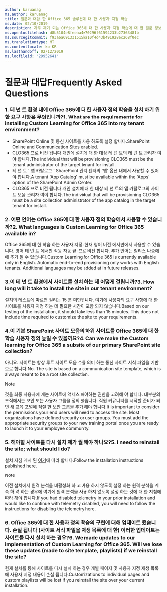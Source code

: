 ```yaml
---
author: karuanag
ms.author: karuanag
title: 질문과 대답 한 Office 365 솔루션에 대 한 사용자 지정 학습
ms.date: 02/10/2019
description: 자주 제기 되는 Office 365에 대 한 사용자 지정 학습에 대 한 질문 정보
ms.openlocfilehash: d8b5104e8feeaa4e70296f61594233b27363481b
ms.sourcegitcommit: f93a6a691331515ba10f4d43b491928ec268f0ec
ms.translationtype: MT
ms.contentlocale: ko-KR
ms.lasthandoff: 02/12/2019
ms.locfileid: "29952641"
---
```

# <a name="frequently-asked-questions"></a><span data-ttu-id="fc5d4-103">질문과 대답</span><span class="sxs-lookup"><span data-stu-id="fc5d4-103">Frequently Asked Questions</span></span>

### <a name="1-what-are-the-requirements-for-installing-custom-learning-for-office-365-into-my-tenant-environment"></a><span data-ttu-id="fc5d4-104">1. 테 넌 트 환경 내에 Office 365에 대 한 사용자 정의 학습을 설치 하기 위한 요구 사항은 무엇입니까?</span><span class="sxs-lookup"><span data-stu-id="fc5d4-104">1. What are the requirements for installing Custom Learning for Office 365 into my tenant environment?</span></span>

- <span data-ttu-id="fc5d4-105">SharePoint Online 및 통신 사이트를 사용 하도록 설정 합니다.</span><span class="sxs-lookup"><span data-stu-id="fc5d4-105">SharePoint Online and Communication Sites enabled.</span></span>
- <span data-ttu-id="fc5d4-106">CLO365 프로 비전 됩니다 개인에 설치에 대 한 대상 테 넌 트의 테 넌 트 관리자 여야 합니다.</span><span class="sxs-lookup"><span data-stu-id="fc5d4-106">The individual that will be provisioning CLO365 must be the tenant administrator of the target tenant for install.</span></span>
- <span data-ttu-id="fc5d4-107">테 넌 트 ' 앱 카탈로그 ' SharePoint 관리 센터의 '앱' 옵션 내에서 사용할 수 있어야 합니다.</span><span class="sxs-lookup"><span data-stu-id="fc5d4-107">A tenant 'App Catalog' must be available within the 'Apps' option of the SharePoint Admin Center.</span></span>
- <span data-ttu-id="fc5d4-108">CLO365 프로 비전 됩니다 개인 설치에 대 한 대상 테 넌 트의 앱 카탈로그의 사이트 모음 관리자 여야 합니다.</span><span class="sxs-lookup"><span data-stu-id="fc5d4-108">The individual that will be provisioning CLO365 must be a site collection administrator of the app catalog in the target tenant for install.</span></span>

### <a name="2-what-languages-is-custom-learning-for-office-365-available-in"></a><span data-ttu-id="fc5d4-109">2. 어떤 언어는 Office 365에 대 한 사용자 정의 학습에서 사용할 수 있습니까?</span><span class="sxs-lookup"><span data-stu-id="fc5d4-109">2. What languages is Custom Learning for Office 365 available in?</span></span>

<span data-ttu-id="fc5d4-p101">Office 365에 대 한 학습 하는 사용자 지정: 현재 영어 버전 에서만에서 사용할 수 있습니다. 영어 테 넌 트 에서만 작동 자동 끝-프로 비전 합니다. 추가 언어는 릴리스 나중에에 추가 될 수 있습니다.</span><span class="sxs-lookup"><span data-stu-id="fc5d4-p101">Custom Learning for Office 365 is currently available only in English. Automatic end-to-end provisioning only works with English tenants. Additional languages may be added at in future releases.</span></span>

### <a name="3-how-long-will-it-take-to-install-the-site-in-our-tenant-environment"></a><span data-ttu-id="fc5d4-113">3.이 테 넌 트 환경에서 사이트를 설치 하는 데 어떻게 걸립니까?</span><span class="sxs-lookup"><span data-stu-id="fc5d4-113">3. How long will it take to install the site in our tenant environment?</span></span>

<span data-ttu-id="fc5d4-p102">설치의 테스트에 따르면 걸리는 15 분 미만입니다. 여기에 사용자의 요구 사항에 대 한 사이트를 사용자 지정 하는 데 필요한 시간이 포함 되지 않습니다.</span><span class="sxs-lookup"><span data-stu-id="fc5d4-p102">Based on our testing of the installation, it should take less than 15 minutes. This does not include time required to customize the site to your requirements.</span></span>

### <a name="4-can-we-make-the-custom-learning-for-office-365-a-subsite-of-our-primary-sharepoint-site-collection"></a><span data-ttu-id="fc5d4-116">4.이 기본 SharePoint 사이트 모음의 하위 사이트를 Office 365에 대 한 학습 사용자 정의 높일 수 있을까요?</span><span class="sxs-lookup"><span data-stu-id="fc5d4-116">4. Can we make the Custom learning for Office 365 a subsite of our primary SharePoint site collection?</span></span>

<span data-ttu-id="fc5d4-p103">아니요. 사이트는 항상 루트 사이트 모음 수를 의미 하는 통신 사이트 서식 파일을 기반으로 합니다.</span><span class="sxs-lookup"><span data-stu-id="fc5d4-p103">No. The site is based on a communication site template, which is always meant to be a root site collection.</span></span>

> [!NOTE]
> <span data-ttu-id="fc5d4-p104">것을 최종 사용자에 게는 사이트에 액세스 해야하는 권한을 고려해 야 합니다. 대부분의 조직에서는 보안 또는 사용자 그룹을 정의 했습니다. 직원 커뮤니티를 시작할 준비가 되 면 새 교육 포털에 적절 한 보안 그룹을 추가 해야 합니다.</span><span class="sxs-lookup"><span data-stu-id="fc5d4-p104">It is important to consider the permissions your end users will need to access the site. Most organizations have defined security or user groups. You must add the appropriate security groups to your new training portal once you are ready to launch it to your employee community.</span></span>

### <a name="5-i-need-to-reinstall-the-site-what-should-i-do"></a><span data-ttu-id="fc5d4-122">5. 해야할 사이트를 다시 설치 제가 뭘 해야 하나요?</span><span class="sxs-lookup"><span data-stu-id="fc5d4-122">5. I need to reinstall the site; what should I do?</span></span>

<span data-ttu-id="fc5d4-123">설치 지침 게시 된 [여기](installsitepackage.md)에 따라 합니다.</span><span class="sxs-lookup"><span data-stu-id="fc5d4-123">Follow the installation instructions published [here](installsitepackage.md).</span></span>

> [!NOTE]
> <span data-ttu-id="fc5d4-124">이전 설치에서 원격 분석을 비활성화 하 고 사용 하지 않도록 설정 하는 원격 분석을 계속 하 려 하는 경우에 여기에 원격 분석을 사용 하지 않도록 설정 하는 것에 대 한 지침에 따라 해야 합니다.</span><span class="sxs-lookup"><span data-stu-id="fc5d4-124">If you had disabled telemetry in your prior installation and would like to continue with telemetry disabled, you will need to follow the instructions for disabling the telemetry here.</span></span>

### <a name="6-we-made-updates-to-our-implementation-of-custom-learning-for-office-365-will-we-lose-these-updates-made-to-site-template-playlists-if-we-reinstall-the-site"></a><span data-ttu-id="fc5d4-p105">6. Office 365에 대 한 사용자 정의 학습의 구현에 대해 업데이트 했습니다. 손실 됩니다 (사이트 서식 파일을 재생 목록에 대 한) 이러한 업데이트는 사이트를 다시 설치 하는 경우?</span><span class="sxs-lookup"><span data-stu-id="fc5d4-p105">6. We made updates to our implementation of Custom Learning for Office 365. Will we lose these updates (made to site template, playlists) if we reinstall the site?</span></span>

<span data-ttu-id="fc5d4-127">현재 설치를 통해 사이트를 다시 설치 하는 경우 개별 페이지 및 사용자 지정 재생 목록에 사용자 지정 내용이 손실 됩니다.</span><span class="sxs-lookup"><span data-stu-id="fc5d4-127">Customizations to individual pages and custom playlists will be lost if you reinstall the site over your current installation.</span></span>  